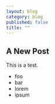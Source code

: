 ```yaml
---
layout: blog
category: blog
published: false
title: ""
---
```



## A New Post

This is a test.
* foo
* bar
* lorem
* ipsum
